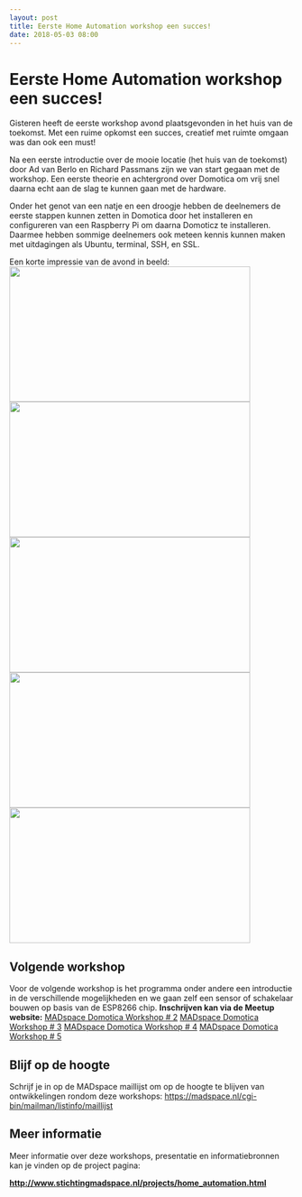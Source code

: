 ```yaml
---
layout: post
title: Eerste Home Automation workshop een succes!
date: 2018-05-03 08:00
---
```


# Eerste Home Automation workshop een succes!

Gisteren heeft de eerste workshop avond plaatsgevonden in het huis van de toekomst.
Met een ruime opkomst een succes, creatief met ruimte omgaan was dan ook een must!

Na een eerste introductie over de mooie locatie (het huis van de toekomst) door Ad van Berlo en Richard Passmans zijn we van start gegaan met de workshop.
Een eerste theorie en achtergrond over Domotica om vrij snel daarna echt aan de slag te kunnen gaan met de hardware.

Onder het genot van een natje en een droogje hebben de deelnemers de eerste stappen kunnen zetten in Domotica door het installeren en configureren van een Raspberry Pi om daarna Domoticz te installeren.
Daarmee hebben sommige deelnemers ook meteen kennis kunnen maken met uitdagingen als Ubuntu, terminal, SSH, en SSL.

Een korte impressie van de avond in beeld:
<img class="img-responsive" src="http://www.stichtingmadspace.nl/assets/img/Home_Automation_workshop1-1.jpg" height="240" width="427">
<img class="img-responsive" src="http://www.stichtingmadspace.nl/assets/img/Home_Automation_workshop1-2.jpg" height="240" width="427">
<img class="img-responsive" src="http://www.stichtingmadspace.nl/assets/img/Home_Automation_workshop1-3.jpg" height="240" width="427">
<img class="img-responsive" src="http://www.stichtingmadspace.nl/assets/img/Home_Automation_workshop1-4.jpg" height="240" width="427">
<img class="img-responsive" src="http://www.stichtingmadspace.nl/assets/img/Home_Automation_workshop1-5.jpg" height="240" width="427">

## Volgende workshop

Voor de volgende workshop is het programma onder andere een introductie in de verschillende mogelijkheden en we gaan zelf een sensor of schakelaar bouwen op basis van de ESP8266 chip.
<b>Inschrijven kan via de Meetup website:</b>
<a href="https://www.meetup.com/nl-NL/MADspace/events/250249942/">MADspace Domotica Workshop # 2</a>
<a href="https://www.meetup.com/nl-NL/MADspace/events/250249954/">MADspace Domotica Workshop # 3</a>
<a href="https://www.meetup.com/nl-NL/MADspace/events/250249961/">MADspace Domotica Workshop # 4</a>
<a href="https://www.meetup.com/nl-NL/MADspace/events/250249965/">MADspace Domotica Workshop # 5</a>

## Blijf op de hoogte

Schrijf je in op de MADspace maillijst om op de hoogte te blijven van ontwikkelingen rondom deze workshops:
<a href="https://madspace.nl/cgi-bin/mailman/listinfo/maillijst">https://madspace.nl/cgi-bin/mailman/listinfo/maillijst</a>

## Meer informatie

Meer informatie over deze workshops, presentatie en informatiebronnen kan je vinden op de project pagina:

<b><a href="http://www.stichtingmadspace.nl/projects/Home_automation.html">http://www.stichtingmadspace.nl/projects/home_automation.html</a></b>
